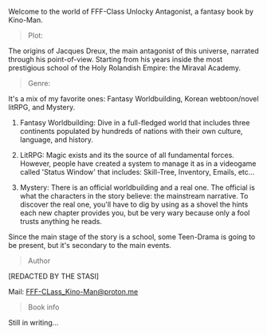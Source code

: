 Welcome to the world of FFF-Class Unlocky Antagonist, a fantasy book by Kino-Man.

>Plot:

The origins of Jacques Dreux, the main antagonist of this universe, narrated through his point-of-view. Starting from his years inside the most prestigious school of the Holy Rolandish Empire: the Miraval Academy.

>Genre:

It's a mix of my favorite ones: Fantasy Worldbuilding, Korean webtoon/novel litRPG, and Mystery.

1) Fantasy Worldbuilding: Dive in a full-fledged world that includes three continents populated by hundreds of nations with their own culture, language, and history.

2) LitRPG: Magic exists and its the source of all fundamental forces. However, people have created a system to manage it as in a videogame called 'Status Window' that includes: Skill-Tree, Inventory, Emails, etc...

3) Mystery: There is an official worldbuilding and a real one. The official is what the characters in the story believe: the mainstream narrative. To discover the real one, you'll have to dig by using as a shovel the hints each new chapter provides you, but be very wary because only a fool trusts anything he reads.

Since the main stage of the story is a school, some Teen-Drama is going to be present, but it's secondary to the main events.

>Author

[REDACTED BY THE STASI]

Mail: FFF-CLass_Kino-Man@proton.me

>Book info

Still in writing...

